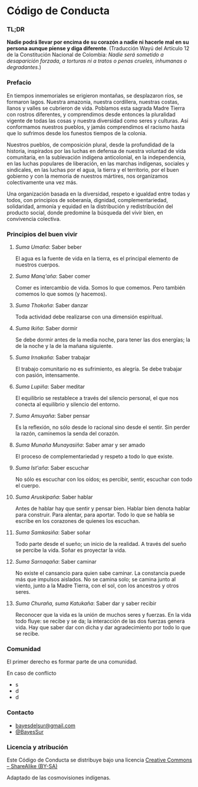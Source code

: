 # Código de Conducta

### TL;DR

**Nadie podrá llevar por encima de su corazón a nadie ni hacerle mal en su persona aunque piense y diga diferente**. (Traducción Wayú del Artículo 12 de la Constitución Nacional de Colombia: *Nadie será sometido a desaparición forzada, a torturas ni a tratos o penas crueles, inhumanas o degradantes*.)

### Prefacio

En tiempos inmemoriales se erigieron montañas, se desplazaron ríos, se formaron lagos.
Nuestra amazonia, nuestra cordillera, nuestras costas, llanos y valles se cubrieron de vida.
Poblamos esta sagrada Madre Tierra con rostros diferentes, y comprendimos desde entonces la  pluralidad vigente de todas las cosas y nuestra diversidad como seres y culturas.
Así conformamos nuestros pueblos, y jamás comprendimos el racismo hasta que lo sufrimos desde los funestos tiempos de la colonia.

Nuestros pueblos, de composición plural, desde la profundidad de la historia, inspirados por las luchas en defensa de nuestra voluntad de vida comunitaria, en la sublevación indígena anticolonial, en la independencia, en las luchas populares de liberación, en las marchas indígenas, sociales y sindicales, en las luchas por el agua, la tierra y el territorio, por el buen gobierno y con la memoria de nuestros mártires, nos organizamos colectivamente una vez más.

Una organización basada en la diversidad, respeto e igualdad entre todas y todos, con principios de soberanía, dignidad, complementariedad, solidaridad, armonía y equidad en la distribución y redistribución del  producto social, donde predomine la búsqueda del vivir bien, en convivencia colectiva.

### Principios del buen vivir

1. _Suma Umaña_: Saber beber

    El agua es la fuente de vida en la tierra, es el principal elemento de nuestros cuerpos.

2. _Suma Manq'aña_: Saber comer

    Comer es intercambio de vida. Somos lo que comemos. Pero también comemos lo que somos (y hacemos).

3. _Suma Thokoña_: Saber danzar

    Toda actividad debe realizarse con una dimensión espiritual.

4. _Suma Ikiña_: Saber dormir

    Se debe dormir antes de la media noche, para tener las dos energías; la de la noche y la de la mañana siguiente.
    
5. _Suma Irnakaña_: Saber trabajar

    El trabajo comunitario no es sufrimiento, es alegría. Se debe trabajar con pasión, intensamente.

6. _Suma Lupiña_: Saber meditar

    El equilibrio se restablece a través del silencio personal, el que  nos conecta al equilibrio y silencio del entorno.

7. _Suma Amuyaña_: Saber pensar

    Es la reflexión, no sólo desde lo racional sino desde el sentir. Sin perder la razón, caminemos la senda del corazón.

8. _Suma Munaña Munayasiña_: Saber amar y ser amado

    El proceso de complementariedad y respeto a todo lo que existe.

9. _Suma Ist'aña_: Saber escuchar

    No sólo es escuchar con los oídos; es percibir, sentir, escuchar con todo el cuerpo.

10. _Suma Aruskipaña_: Saber hablar

    Antes de hablar hay que sentir y pensar bien. Hablar bien denota hablar para construir. Para alentar, para aportar. Todo lo que se habla se escribe en los corazones de quienes los escuchan.

11. _Suma Samkasiña_: Saber soñar

    Todo parte desde el sueño; un inicio de la realidad. A través del sueño se percibe la vida. Soñar es proyectar la vida.

12. _Suma Sarnaqaña_: Saber caminar

    No existe el cansancio para quien sabe caminar. La constancia puede más que impulsos aislados. No se camina solo; se camina junto al viento, junto a la Madre Tierra, con el sol, con los ancestros y otros seres.

13. _Suma Churaña, suma Katukaña_: Saber dar y saber recibir

    Reconocer que la vida es la unión de muchos seres y fuerzas. En la vida todo fluye: se recibe y se da; la interacción de las dos fuerzas genera vida. Hay que saber dar con dicha y dar agradecimiento por todo lo que se recibe.

### Comunidad

El primer derecho es formar parte de una comunidad.

En caso de conflicto

- s
- d
- d

### Contacto

- [bayesdelsur@gmail.com](mailto:bayesdelsur@gmail.com)
- [@BayesSur](https://twitter.com/BayesSur)


### Licencia y atribución

Este Código de Conducta se distribuye bajo una licencia [Creative Commons – ShareAlike (BY-SA)](http://creativecommons.org/licenses/by-sa/3.0/)

Adaptado de las cosmovisiones indígenas.
